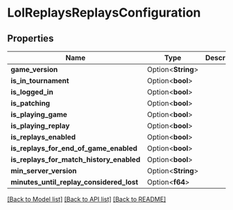 # LolReplaysReplaysConfiguration

## Properties

Name | Type | Description | Notes
------------ | ------------- | ------------- | -------------
**game_version** | Option<**String**> |  | [optional]
**is_in_tournament** | Option<**bool**> |  | [optional]
**is_logged_in** | Option<**bool**> |  | [optional]
**is_patching** | Option<**bool**> |  | [optional]
**is_playing_game** | Option<**bool**> |  | [optional]
**is_playing_replay** | Option<**bool**> |  | [optional]
**is_replays_enabled** | Option<**bool**> |  | [optional]
**is_replays_for_end_of_game_enabled** | Option<**bool**> |  | [optional]
**is_replays_for_match_history_enabled** | Option<**bool**> |  | [optional]
**min_server_version** | Option<**String**> |  | [optional]
**minutes_until_replay_considered_lost** | Option<**f64**> |  | [optional]

[[Back to Model list]](../README.md#documentation-for-models) [[Back to API list]](../README.md#documentation-for-api-endpoints) [[Back to README]](../README.md)


